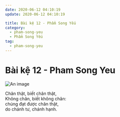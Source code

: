 ```yaml
---
date: 2020-06-12 04:10:19
update: 2020-06-12 04:10:19

title: Bài kệ 12 - Phẩm Song Yếu
category:
  - pham-song-yeu
  - Phẩm Song Yếu
tag:
  - pham-song-yeu
---
```


# Bài kệ 12 - Pham Song Yeu

![An image](/img/pham-song-yeu/pham-song-yeu-012.jpg)

Chân thật, biết chân thật,<br>Không chân, biết không chân:<br>chúng đạt được chân thật,<br>do chánh tư, chánh hạnh.<br>
